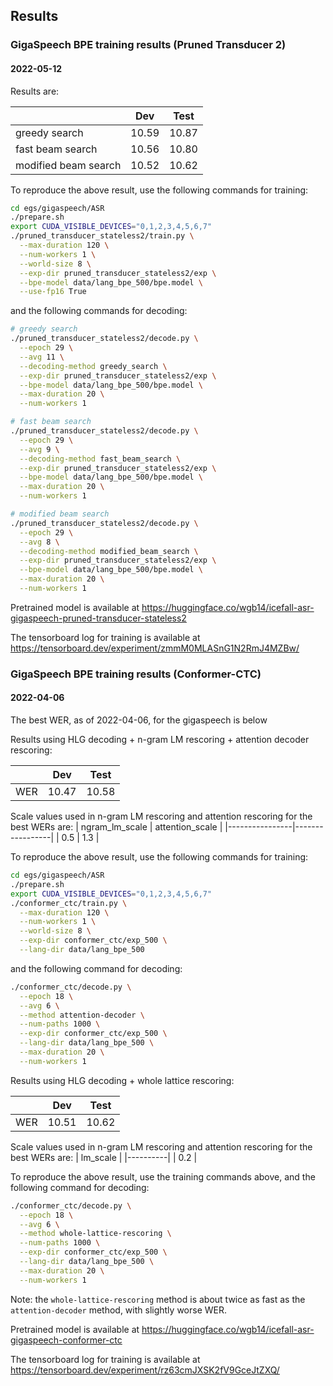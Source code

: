 ## Results
### GigaSpeech BPE training results (Pruned Transducer 2)

#### 2022-05-12

Results are:

|                      |  Dev  | Test  |
|----------------------|-------|-------|
|    greedy search     | 10.59 | 10.87 |
|   fast beam search   | 10.56 | 10.80 |
| modified beam search | 10.52 | 10.62 |

To reproduce the above result, use the following commands for training:

```bash
cd egs/gigaspeech/ASR
./prepare.sh
export CUDA_VISIBLE_DEVICES="0,1,2,3,4,5,6,7"
./pruned_transducer_stateless2/train.py \
  --max-duration 120 \
  --num-workers 1 \
  --world-size 8 \
  --exp-dir pruned_transducer_stateless2/exp \
  --bpe-model data/lang_bpe_500/bpe.model \
  --use-fp16 True
```

and the following commands for decoding:

```bash
# greedy search
./pruned_transducer_stateless2/decode.py \
  --epoch 29 \
  --avg 11 \
  --decoding-method greedy_search \
  --exp-dir pruned_transducer_stateless2/exp \
  --bpe-model data/lang_bpe_500/bpe.model \
  --max-duration 20 \
  --num-workers 1

# fast beam search
./pruned_transducer_stateless2/decode.py \
  --epoch 29 \
  --avg 9 \
  --decoding-method fast_beam_search \
  --exp-dir pruned_transducer_stateless2/exp \
  --bpe-model data/lang_bpe_500/bpe.model \
  --max-duration 20 \
  --num-workers 1

# modified beam search
./pruned_transducer_stateless2/decode.py \
  --epoch 29 \
  --avg 8 \
  --decoding-method modified_beam_search \
  --exp-dir pruned_transducer_stateless2/exp \
  --bpe-model data/lang_bpe_500/bpe.model \
  --max-duration 20 \
  --num-workers 1
```

Pretrained model is available at
<https://huggingface.co/wgb14/icefall-asr-gigaspeech-pruned-transducer-stateless2>

The tensorboard log for training is available at
<https://tensorboard.dev/experiment/zmmM0MLASnG1N2RmJ4MZBw/>

### GigaSpeech BPE training results (Conformer-CTC)

#### 2022-04-06

The best WER, as of 2022-04-06, for the gigaspeech is below

Results using HLG decoding + n-gram LM rescoring + attention decoder rescoring:

|     |  Dev  | Test  |
|-----|-------|-------|
| WER | 10.47 | 10.58 |

Scale values used in n-gram LM rescoring and attention rescoring for the best WERs are:
| ngram_lm_scale | attention_scale |
|----------------|-----------------|
|      0.5       |       1.3       |


To reproduce the above result, use the following commands for training:

```bash
cd egs/gigaspeech/ASR
./prepare.sh
export CUDA_VISIBLE_DEVICES="0,1,2,3,4,5,6,7"
./conformer_ctc/train.py \
  --max-duration 120 \
  --num-workers 1 \
  --world-size 8 \
  --exp-dir conformer_ctc/exp_500 \
  --lang-dir data/lang_bpe_500
```

and the following command for decoding:

```bash
./conformer_ctc/decode.py \
  --epoch 18 \
  --avg 6 \
  --method attention-decoder \
  --num-paths 1000 \
  --exp-dir conformer_ctc/exp_500 \
  --lang-dir data/lang_bpe_500 \
  --max-duration 20 \
  --num-workers 1
```

Results using HLG decoding + whole lattice rescoring:

|     |  Dev  | Test  |
|-----|-------|-------|
| WER | 10.51 | 10.62 |

Scale values used in n-gram LM rescoring and attention rescoring for the best WERs are:
| lm_scale |
|----------|
|   0.2    |

To reproduce the above result, use the training commands above, and the following command for decoding:

```bash
./conformer_ctc/decode.py \
  --epoch 18 \
  --avg 6 \
  --method whole-lattice-rescoring \
  --num-paths 1000 \
  --exp-dir conformer_ctc/exp_500 \
  --lang-dir data/lang_bpe_500 \
  --max-duration 20 \
  --num-workers 1
```
Note: the `whole-lattice-rescoring` method is about twice as fast as the `attention-decoder` method, with slightly worse WER.

Pretrained model is available at
<https://huggingface.co/wgb14/icefall-asr-gigaspeech-conformer-ctc>

The tensorboard log for training is available at
<https://tensorboard.dev/experiment/rz63cmJXSK2fV9GceJtZXQ/>
